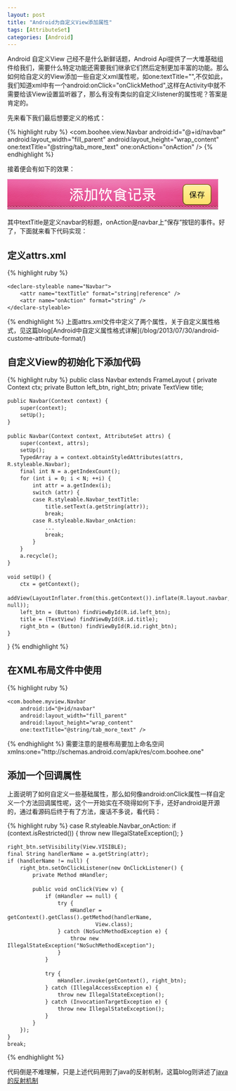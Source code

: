 ```yaml
---
layout: post
title: "Android为自定义View添加属性"
tags: [AttributeSet]
categories: [Android]
---
```


Android 自定义View 己经不是什么新鲜话题，Android Api提供了一大堆基础组件给我们，需要什么特定功能还需要我们继承它们然后定制更加丰富的功能。那么如何给自定义的View添加一些自定义xml属性呢，如one:textTitle="",不仅如此，我们知道xml中有一个android:onClick="onClickMethod",这样在Activity中就不需要给该View设置监听器了，那么有没有类似的自定义listener的属性呢？答案是肯定的。

先来看下我们最后想要定义的格式：

{% highlight ruby %}
<com.boohee.view.Navbar
    android:id="@+id/navbar"
    android:layout_width="fill_parent"
    android:layout_height="wrap_content"
    one:textTitle="@string/tab_more_text"
    one:onAction="onAction" />
{% endhighlight %}

接着便会有如下的效果：

<img src="/image/one_navbar.png">

其中textTitle是定义navbar的标题，onAction是navbar上“保存”按钮的事件。好了，下面就来看下代码实现：

## 定义attrs.xml

{% highlight ruby %}
<?xml version="1.0" encoding="utf-8"?>
<resources>

    <declare-styleable name="Navbar">
        <attr name="textTitle" format="string|reference" />
        <attr name="onAction" format="string" />
    </declare-styleable>

</resources>
{% endhighlight %}
上面attrs.xml文件中定义了两个属性，关于自定义属性格式，见这篇blog[Android中自定义属性格式详解](/blog/2013/07/30/android-custome-attribute-format/)

## 自定义View的初始化下添加代码

{% highlight ruby %}
public class Navbar extends FrameLayout {
	private Context ctx;
	private Button left_btn, right_btn;
	private TextView title;

	public Navbar(Context context) {
		super(context);
		setUp();
	}

	public Navbar(Context context, AttributeSet attrs) {
		super(context, attrs);
		setUp();
		TypedArray a = context.obtainStyledAttributes(attrs, R.styleable.Navbar);
		final int N = a.getIndexCount();
		for (int i = 0; i < N; ++i) {
			int attr = a.getIndex(i);
			switch (attr) {
			case R.styleable.Navbar_textTitle:
				title.setText(a.getString(attr));
				break;
			case R.styleable.Navbar_onAction:
				...
				break;
			}
		}
		a.recycle();
	}

	void setUp() {
		ctx = getContext();
		addView(LayoutInflater.from(this.getContext()).inflate(R.layout.navbar, null));
		left_btn = (Button) findViewById(R.id.left_btn);
		title = (TextView) findViewById(R.id.title);
		right_btn = (Button) findViewById(R.id.right_btn);
	}
}
{% endhighlight %}
## 在XML布局文件中使用

{% highlight ruby %}
<?xml version="1.0" encoding="utf-8"?>
<LinearLayout xmlns:android="http://schemas.android.com/apk/res/android"
    xmlns:one="http://schemas.android.com/apk/res/com.boohee.one"
    android:layout_width="fill_parent"
    android:layout_height="fill_parent"
    android:background="@drawable/main_bg"
    android:orientation="vertical" >

    <com.boohee.myview.Navbar
        android:id="@+id/navbar"
        android:layout_width="fill_parent"
        android:layout_height="wrap_content"
        one:textTitle="@string/tab_more_text" />

</LinearLayout>
{% endhighlight %}
需要注意的是根布局要加上命名空间xmlns:one="http://schemas.android.com/apk/res/com.boohee.one"

## 添加一个回调属性

上面说明了如何自定义一些基础属性，那么如何像android:onClick属性一样自定义一个方法回调属性呢，这个一开始实在不晓得如何下手，还好android是开源的，通过看源码后终于有了方法，废话不多说，看代码：

{% highlight ruby %}
case R.styleable.Navbar_onAction:
	if (context.isRestricted()) {
		throw new IllegalStateException();
	}

	right_btn.setVisibility(View.VISIBLE);
	final String handlerName = a.getString(attr);
	if (handlerName != null) {
		right_btn.setOnClickListener(new OnClickListener() {
			private Method mHandler;

			public void onClick(View v) {
				if (mHandler == null) {
					try {
						mHandler = getContext().getClass().getMethod(handlerName,
								View.class);
					} catch (NoSuchMethodException e) {
						throw new IllegalStateException("NoSuchMethodException");
					}
				}

				try {
					mHandler.invoke(getContext(), right_btn);
				} catch (IllegalAccessException e) {
					throw new IllegalStateException();
				} catch (InvocationTargetException e) {
					throw new IllegalStateException();
				}
			}
		});
	}
	break;
{% endhighlight %}

代码倒是不难理解，只是上述代码用到了java的反射机制，这篇blog则讲述了[java的反射机制](/blog/2013/07/29/java-reflection/)
